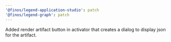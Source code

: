 ```yaml
---
'@finos/legend-application-studio': patch
'@finos/legend-graph': patch
---
```


Added render artifact button in activator that creates a dialog to display json for the artifact.
